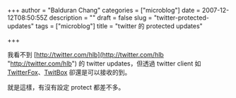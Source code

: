 +++
author = "Balduran Chang"
categories = ["microblog"]
date = 2007-12-12T08:50:55Z
description = ""
draft = false
slug = "twitter-protected-updates"
tags = ["microblog"]
title = "twitter 的 protected updates"

+++


我看不到 [http://twitter.com/hlb](http://twitter.com/hlb "http://twitter.com/hlb") 的 twitter updates，但透過 twitter client 如 [TwitterFox](http://www.naan.net/trac/wiki/TwitterFox)、[TwitBox](http://www.winextra.com/homegrown-software/twitbox-for-twitter/) 卻還是可以接收的到。

就是這樣，有沒有設定 protect 都差不多。

